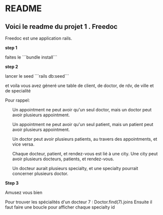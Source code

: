 # README

## Voici le readme du projet 1 . Freedoc

Freedoc est une application rails.

__step 1__
<p> faites le ```bundle install``` </p>

__step 2__
<p>lancer le seed ```rails db:seed```</p>
<p> et voila vous avez géneré une table de client, de doctor, de rdv, de ville et de specialité</p>
<p><p> Pour rappel: </p>
<ul>
    Un appointment ne peut avoir qu'un seul doctor, mais un doctor peut avoir plusieurs appointment.
</ul>
<ul>
    Un appointment ne peut avoir qu'un seul patient, mais un patient peut avoir plusieurs appointment.
</ul>
<ul>Un doctor peut avoir plusieurs patients, au travers des appointments, et vice versa.</ul>
<ul>Chaque docteur, patient, et rendez-vous est lié à une city. Une city peut avoir plusieurs docteurs, patients, et rendez-vous.</ul>
<ul>Un docteur aurait plusieurs specialty, et une specialty pourrait concerner plusieurs doctor.</ul>
</p>

__Step 3__
<p>Amusez vous bien</p>

Pour trouver les spécialités d'un docteur 7 : 
Doctor.find(7).joins
Ensuite il faut faire une boucle pour afficher chaque specialty id